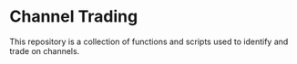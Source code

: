 # Channel Trading<br>
This repository is a collection of functions and scripts used to identify and trade on channels.

